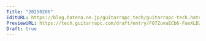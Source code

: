 ```yaml
---
Title: "20250206"
EditURL: https://blog.hatena.ne.jp/guitarrapc_tech/guitarrapc-tech.hatenablog.com/atom/entry/6802418398327543324
PreviewURL: https://tech.guitarrapc.com/draft/entry/FO7ZuvaECb6-FaeXLD2-tfkxFpc
Draft: true
---
```


